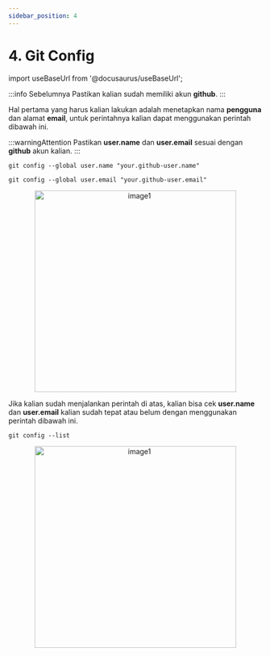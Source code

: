 ```yaml
---
sidebar_position: 4
---
```


# 4. Git Config

import useBaseUrl from '@docusaurus/useBaseUrl';

:::info
Sebelumnya Pastikan kalian sudah memiliki akun **github**.
:::

Hal pertama yang harus kalian lakukan adalah menetapkan nama **pengguna** dan alamat **email**, untuk perintahnya kalian dapat menggunakan perintah dibawah ini. 

:::warningAttention
Pastikan **user.name** dan **user.email** sesuai dengan **github** akun kalian.
:::

```shell
git config --global user.name "your.github-user.name"
```

```shelll
git config --global user.email "your.github-user.email"
```
<center>
<img alt="image1" src={useBaseUrl('img/docs/git1.png')} height="400px"/>
</center>

Jika kalian sudah menjalankan perintah di atas, kalian bisa cek **user.name** dan **user.email** kalian sudah tepat atau belum dengan menggunakan perintah dibawah ini.

```shell
git config --list
```
<center>
<img alt="image1" src={useBaseUrl('img/docs/git2.png')} height="400px"/>
</center>